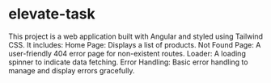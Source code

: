 # elevate-task
This project is a web application built with Angular and styled using Tailwind CSS. It includes: Home Page: Displays a list of products. Not Found Page: A user-friendly 404 error page for non-existent routes. Loader: A loading spinner to indicate data fetching. Error Handling: Basic error handling to manage and display errors gracefully.

